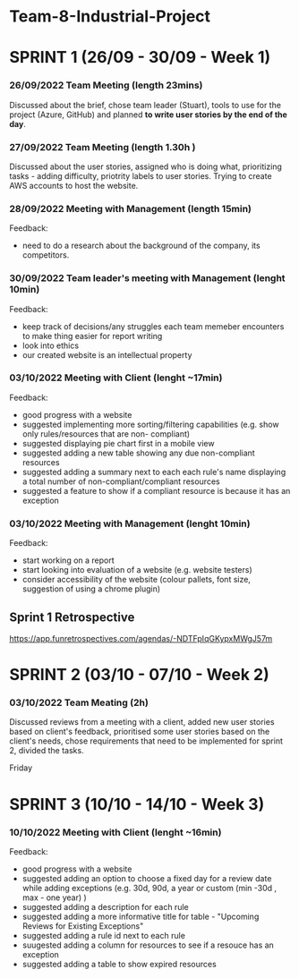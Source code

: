 # Team-8-Industrial-Project

# SPRINT 1 (26/09 - 30/09 - Week 1)
### 26/09/2022 Team Meeting (length 23mins) 
 Discussed about the brief, chose team leader (Stuart), tools to use for the project (Azure, GitHub) and planned **to write user stories by the end of the day**.

### 27/09/2022 Team Meeting (length 1.30h )
 Discussed about the user stories, assigned who is doing what, prioritizing tasks - adding difficulty, priotrity labels to user stories. Trying to create AWS accounts to host the website.

### 28/09/2022 Meeting with Management (length 15min)
 Feedback: 
  - need to do a research about the background of the company, its competitors.
 
### 30/09/2022 Team leader's meeting with Management (lenght 10min)
Feedback:
 - keep track of decisions/any struggles each team memeber encounters to make thing easier for report writing
 - look into ethics 
 - our created website is an intellectual property
 
### 03/10/2022 Meeting with Client (lenght ~17min)
Feedback:
 - good progress with a website
 - suggested implementing more sorting/filtering capabilities (e.g. show only rules/resources that are non- compliant)
 - suggested displaying pie chart first in a mobile view
 - suggested adding a new table showing any due non-compliant resources
 - suggested adding a summary next to each each rule's name displaying a total number of non-compliant/compliant resources
 - suggested a feature to show if a compliant resource is because it has an exception

### 03/10/2022 Meeting with Management (lenght 10min)
Feedback: 
 - start working on a report
 - start looking into evaluation of a website (e.g. website testers)
 - consider accessibility of the website (colour pallets, font size, suggestion of using a chrome plugin)


## Sprint 1  Retrospective
https://app.funretrospectives.com/agendas/-NDTFpIqGKypxMWgJ57m 

# SPRINT 2 (03/10 - 07/10 - Week 2)

### 03/10/2022 Team Meating (2h)
Discussed reviews from a meeting with a client, added new user stories based on client's feedback, prioritised some user stories based on the client's needs, chose requirements that need to be implemented for sprint 2, divided the tasks. 

Friday


# SPRINT 3 (10/10 - 14/10 - Week 3)

### 10/10/2022 Meeting with Client (lenght ~16min)
Feedback:
 - good progress with a website
 - suggested adding an option to choose a fixed day for a review date while adding exceptions (e.g. 30d, 90d, a year or custom (min -30d , max - one year) )
 - suggested adding a description for each rule
 - suggested adding a more informative title for table - "Upcoming Reviews for Existing Exceptions"
 - suggested adding a rule id next to each rule
 - suugested adding a column for resources to see if a resouce has an exception
 - suggested adding a table to show expired resources





